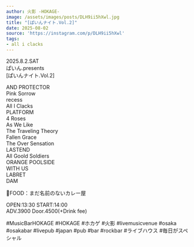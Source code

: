 ```yaml
---
author: 火影 -HOKAGE-
image: /assets/images/posts/DLH9ii5hXwl.jpg
title: "[ぱいんナイト.Vol.2]"
date: 2025-08-02
source: 'https://instagram.com/p/DLH9ii5hXwl'
tags:
- all i clacks
---
```

2025.8.2.SAT<br>
ぱいん.presents<br>
[ぱいんナイト.Vol.2]

AND PROTECTOR<br>
Pink Sorrow<br>
recess<br>
All I Clacks<br>
PLATFORM<br>
4 Roses<br>
As We Like<br>
The Traveling Theory<br>
Fallen Grace<br>
The Over Sensation<br>
LASTEND<br>
All Goold Soldiers<br>
ORANGE POOLSIDE<br>
WITH US<br>
LABRET<br>
DAM

🍛FOOD：まだ名前のないカレー屋

OPEN:13:30 START:14:00<br>
ADV.3900 Door.4500(+Drink fee)

#MusicBarHOKAGE #HOKAGE #ホカゲ #火影 #livemusicvenue #osaka #osakabar #livepub #japan #pub #bar #rockbar #ライブハウス #毎日がスペシャル